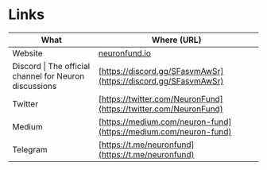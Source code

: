 # Links

| What                                                   | Where (URL)                                                      |
| ------------------------------------------------------ | ---------------------------------------------------------------- |
| Website                                                | [neuronfund.io](https://neuronfund.io/)                          |
| Discord \| The official channel for Neuron discussions | [https://discord.gg/SFasvmAwSr](https://discord.gg/SFasvmAwSr)   |
| Twitter                                                | [https://twitter.com/NeuronFund](https://twitter.com/NeuronFund) |
| Medium                                                 | [https://medium.com/neuron-fund](https://medium.com/neuron-fund) |
| Telegram                                               | [https://t.me/neuronfund](https://t.me/neuronfund)               |
